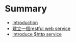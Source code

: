 # Summary

* [Introduction](README.md)
* [建立一個restful web service](chapter1.md)
* [Introduce $http service](introduce-http-service.md)


